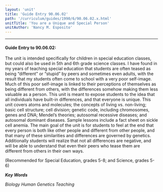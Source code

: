 ```yaml
---
layout: 'unit'
title: 'Guide Entry 90.06.02'
path: '/curriculum/guides/1990/6/90.06.02.x.html'
unitTitle: 'You are a Unique and Special Person'
unitAuthor: 'Nancy M. Esposito'
---
```


<body>
<hr/>
 <h4>
  Guide Entry to 90.06.02:
 </h4>
 The unit is intended specifically for children in special education classes, but could also be used in 5th and 6th grade science classes. I have found in my years of teaching special education that students are often teased as being “different” or “stupid” by peers and sometimes even adults, with the result that my students often come to school with a very poor self-image. Much of this poor self-image is linked to their perceptions of themselves as being different from others, with the differences somehow making them less valuable as a person. This unit is meant to expose students to the idea that all individuals have built-in differences, and that everyone is unique. This unit covers atoms and molecules; the concepts of living vs. non-living; basic cell structure; cell division; genetic code, including chromosomes, genes and DNA; Mendel’s theories; autosomal recessive diseases; and autosomal dominant diseases. Sample lessons include a fact sheet on sickle cell anemia. The main goal of the unit is for students to feel at the end that every person is both like other people and different from other people, and that many of these similarities and differences are governed by genetics. Additionally students will realize that not all differences are negative, and will be able to understand that even their peers who tease them are different from others in their own ways.
 <p>
  (Recommended for Special Education, grades 5-8; and Science, grades 5-6)
 </p>
<p>
  <b>
   <i>
    Key Words
   </i>
  </b>
  <br/>
 </p>
 <p>
  <i>
   Biology Human Genetics Teaching
  </i>
 </p>

</body>
